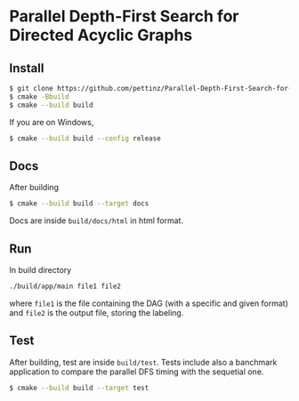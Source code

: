 # Parallel Depth-First Search for Directed Acyclic Graphs

## Install

```bash
$ git clone https://github.com/pettinz/Parallel-Depth-First-Search-for-DAG.git && cd Parallel-Depth-First-Search-for-DAG
$ cmake -Bbuild
$ cmake --build build
```

If you are on Windows,

```bash
$ cmake --build build --config release
```

## Docs

After building

```bash
$ cmake --build build --target docs
```

Docs are inside `build/docs/html` in html format.

## Run

In build directory

```bash
./build/app/main file1 file2
```

where `file1` is the file containing the DAG (with a specific and given format) and `file2` is the output file, storing the labeling.

## Test

After building, test are inside `build/test`. Tests include also a banchmark application to compare the parallel DFS timing with the sequetial one.

```bash
$ cmake --build build --target test
```
